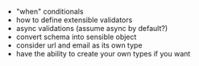 - "when" conditionals
- how to define extensible validators
- async validations (assume async by default?)
- convert schema into sensible object
- consider url and email as its own type
- have the ability to create your own types if you want